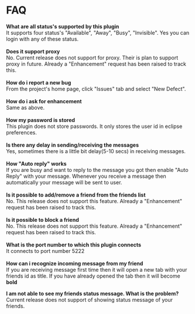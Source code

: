 # FAQ #

**What are all status's supported by this plugin**<br>
It supports four status's "Available", "Away", "Busy", "Invisible". Yes you can login with any of these status.<br>
<br>
<b>Does it support proxy</b><br>
No. Current release does not support for proxy. Their is plan to support proxy in future. Already a "Enhancement" request has been raised to track this.<br>
<br>
<b>How do i report a new bug</b><br>
From the project's home page, click "Issues" tab and select "New Defect".<br>
<br>
<b>How do i ask for enhancement</b><br>
Same as above.<br>
<br>
<b>How my password is stored</b><br>
This plugin does not store passwords. It only stores the user id in eclipse preferences.<br>
<br>
<b>Is there any delay in sending/receiving the messages</b><br>
Yes, sometimes there is a little bit delay(5-10 secs) in receiving messages.<br>
<br>
<b>How "Auto reply" works</b><br>
If you are busy and want to reply to the message you got then enable "Auto Reply" with your message. Whenever you receive a message then automatically your message will be sent to user.<br>
<br>
<b>Is it possible to add/remove a friend from the friends list</b><br>
No. This release does not support this feature. Already a "Enhancement" request has been raised to track this.<br>
<br>
<b>Is it possible to block a friend</b><br>
No. This release does not support this feature. Already a "Enhancement" request has been raised to track this.<br>
<br>
<b>What is the port number to which this plugin connects</b><br>
It connects to port number 5222<br>
<br>
<b>How can i recognize incoming message from my friend</b><br>
If you are receiving message first time then it will open a new tab with your friends id as title. If you have already opened the tab then it will become <b>bold</b>

<b>I am not able to see my friends status message. What is the problem?</b><br>
Current release does not support of showing status message of your friends.